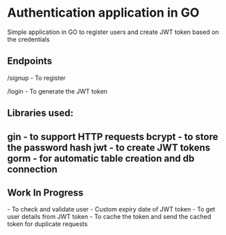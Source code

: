 <h1>Authentication application in GO</h1>

Simple application in GO to register users and create JWT token based on the credentials

<h2>Endpoints</h2>

/signup - To register

/login - To generate the JWT token

<h2>Libraries used:<h2>

gin - to support HTTP requests
bcrypt - to store the password hash
jwt - to create JWT tokens
gorm - for automatic table creation and db connection

<h2>Work In Progress</h2>
- To check and validate user
- Custom expiry date of JWT token
- To get user details from JWT token
- To cache the token and send the cached token for duplicate requests

